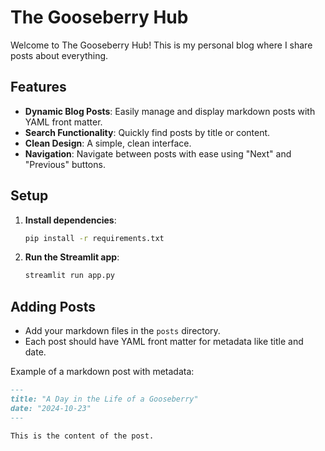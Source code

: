 # The Gooseberry Hub

Welcome to The Gooseberry Hub! 
This is my personal blog where I share posts about everything.

## Features

- **Dynamic Blog Posts**: Easily manage and display markdown posts with YAML front matter.
- **Search Functionality**: Quickly find posts by title or content.
- **Clean Design**: A simple, clean interface.
- **Navigation**: Navigate between posts with ease using "Next" and "Previous" buttons.

## Setup
1. **Install dependencies**:
    ```bash
    pip install -r requirements.txt
    ```

2. **Run the Streamlit app**:
    ```bash
    streamlit run app.py
    ```

## Adding Posts

- Add your markdown files in the `posts` directory.
- Each post should have YAML front matter for metadata like title and date.

Example of a markdown post with metadata:

```markdown
---
title: "A Day in the Life of a Gooseberry"
date: "2024-10-23"
---

This is the content of the post.
